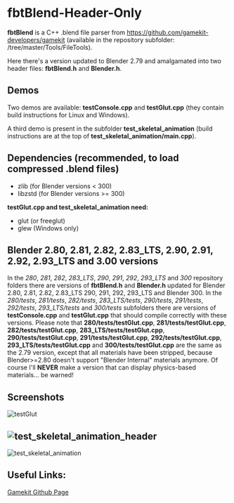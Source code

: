 # fbtBlend-Header-Only


**fbtBlend** is a C++ .blend file parser from https://github.com/gamekit-developers/gamekit (available in the repository subfolder: /tree/master/Tools/FileTools).

Here there's a version updated to Blender 2.79 and amalgamated into two header files: **fbtBlend.h** and **Blender.h**.


## Demos

Two demos are available: **testConsole.cpp** and **testGlut.cpp** (they contain build instructions for Linux and Windows).

A third demo is present in the subfolder **test_skeletal_animation** (build instructions are at the top of **test_skeletal_animation/main.cpp**).

## Dependencies (recommended, to load compressed .blend files)

* zlib (for Blender versions <  300)
* libzstd (for Blender versions >= 300)


**testGlut.cpp and test_skeletal_animation need:**

* glut (or freeglut)
* glew (Windows only)

## Blender 2.80, 2.81, 2.82, 2.83_LTS, 2.90, 2.91, 2.92, 2.93_LTS and 3.00 versions

In the *280*, *281*, *282*, *283_LTS*, *290*, *291*, *292*, *293_LTS* and *300* repository folders there are versions of **fbtBlend.h** and **Blender.h** updated for Blender 2.80, 2.81, 2.82, 2.83_LTS 290, 291, 292, 293_LTS and Blender 300.
In the *280/tests*, *281/tests*, *282/tests*, *283_LTS/tests*, *290/tests*, *291/tests*, *292/tests*, *293_LTS/tests* and *300/tests* subfolders there are versions of **testConsole.cpp** and **testGlut.cpp** that should compile correctly with these versions.
Please note that **280/tests/testGlut.cpp**, **281/tests/testGlut.cpp**, **282/tests/testGlut.cpp**, **283_LTS/tests/testGlut.cpp**, **290/tests/testGlut.cpp**, **291/tests/testGlut.cpp**, **292/tests/testGlut.cpp**, **293_LTS/tests/testGlut.cpp** and  **300/tests/testGlut.cpp** are the same as the 2.79 version, except that all materials have been stripped, because Blender>=2.80 doesn't support "Blender Internal" materials anymore.
Of course I'll **NEVER** make a version that can display physics-based materials... be warned!

## Screenshots
![testGlut](./screenshots/testGlut.png)

![test_skeletal_animation_header](./screenshots/test_skeletal_animation_header.png)
-------------------------------------------------------------------------------------
![test_skeletal_animation](./screenshots/test_skeletal_animation.gif)


## Useful Links:
[Gamekit Github Page](https://github.com/gamekit-developers/gamekit)





